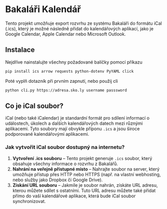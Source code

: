 # Bakaláři Kalendář

Tento projekt umožňuje export rozvrhu ze systému Bakaláři do formátu iCal (.ics), který je možné následně přidat do kalendářových aplikací, jako je Google Calendar, Apple Calendar nebo Microsoft Outlook.

## **Instalace**

Nejdříve nainstalujte všechny požadované balíčky pomocí příkazu

```bash
pip install ics arrow requests python-dotenv PyYAML click
```

Poté vyplň dotazník při prvním zapnutí, nebo použij cli

```bash
python cli.py https://adresa.sko.ly username passsword
```

## **Co je iCal soubor?**

iCal (nebo také iCalendar) je standardní formát pro sdílení informací o událostech, úkolech a dalších kalendářových datech mezi různými aplikacemi. Tyto soubory mají obvykle příponu `.ics` a jsou široce podporované kalendářovými aplikacemi.

### **Jak vytvořit iCal soubor dostupný na internetu?**

1. **Vytvoření .ics souboru** – Tento projekt generuje `.ics` soubor, který obsahuje všechny informace o rozvrhu z Bakalářů.
2. **Nahrání na veřejně přístupné místo** – Nahrajte soubor na server, který umožňuje přístup přes HTTP nebo HTTPS (např. na vlastní webhosting, nebo služby jako Dropbox či Google Drive).
3. **Získání URL souboru** – Jakmile je soubor nahrán, získáte URL adresu, kterou můžete sdílet s ostatními. Tuto URL adresu můžete také přidat přímo do vaší kalendářové aplikace, která bude iCal soubor synchronizovat.
